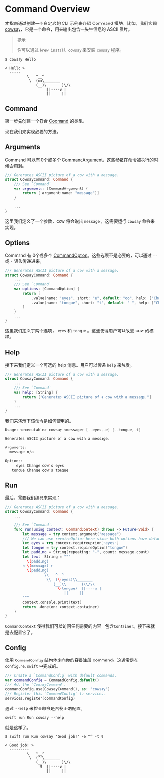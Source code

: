 # Command Overview

本指南通过创建一个自定义的 CLI 示例来介绍 Command 模块。比如，我们实现 [cowsay](https://en.wikipedia.org/wiki/Cowsay)，它是一个命令，用来输出包含一头牛信息的 ASCII 图片。

> 提示
> 
> 你可以通过 ```brew install cowsay``` 来安装 ```cowsay``` 程序。

```
$ cowsay Hello
  -----
< Hello >
  -----
          \   ^__^
           \  (oo\_______
              (__)\       )\/\
                   ||----w |
                   ||     ||
```

## Command

第一步先创建一个符合 [Coomand](https://api.vapor.codes/console/latest/Command/Protocols/Command.html) 的类型。

现在我们来实现必要的方法。

## Arguments

Command 可以有 0个或多个 [CommandArgument](https://api.vapor.codes/console/latest/Command/Structs/CommandArgument.html)。这些参数在命令被执行的时候会用到。

```swift
/// Generates ASCII picture of a cow with a message.
struct CowsayCommand: Command {
    /// See `Command`
    var arguments: [CommandArgument] {
        return [.argument(name: "message")]
    }

    ...
}
```

这里我们定义了一个参数，cow 将会说出 ```message``` 。这需要运行 ```cowsay``` 命令来实现。

## Options

Command 有 0个或多个 [CommandOption](https://api.vapor.codes/console/latest/Command/Structs/CommandOption.html)。这些选项不是必要的，可以通过 ```--``` 或 ```-``` 语法传递进来。

```swift
/// Generates ASCII picture of a cow with a message.
struct CowsayCommand: Command {
    ...
    /// See `Command`
    var options: [CommandOption] {
        return [
            .value(name: "eyes", short: "e", default: "oo", help: ["Change cow's eyes"]),
            .value(name: "tongue", short: "t", default: " ", help: ["Change cow's tongue"]),
        ]
    }
    ...
}
```

这里我们定义了两个选项， ```eyes``` 和 ```tongue``` 。这些使得用户可以改变 cow 的模样。

## Help

接下来我们定义一个可选的 help 消息。用户可以传递 ```help``` 来触发。

```swift
/// Generates ASCII picture of a cow with a message.
struct CowsayCommand: Command {
    ...
    /// See `Command`
    var help: [String] {
        return ["Generates ASCII picture of a cow with a message."]
    }
    ...
}
```

我们来演示下该命令是如何使用的。

```swift
Usage: <executable> cowsay <message> [--eyes,-e] [--tongue,-t] 

Generates ASCII picture of a cow with a message.

Arguments:
  message n/a

Options:
     eyes Change cow's eyes
   tongue Change cow's tongue
```

## Run

最后，需要我们编码来实现：

```swift
/// Generates ASCII picture of a cow with a message.
struct CowsayCommand: Command {
    ...

    /// See `Command`.
    func run(using context: CommandContext) throws -> Future<Void> {
        let message = try context.argument("message")
        /// We can use requireOption here since both options have default values
        let eyes = try context.requireOption("eyes")
        let tongue = try context.requireOption("tongue")
        let padding = String(repeating: "-", count: message.count)
        let text: String = """
          \(padding)
        < \(message) >
          \(padding)
                  \\   ^__^
                   \\  (\(eyes)\\_______
                      (__)\\       )\\/\\
                        \(tongue)  ||----w |
                           ||     ||
        """
        context.console.print(text)
        return .done(on: context.container)
    }
}
```

```CommandContext``` 使得我们可以访问任何需要的内容，包含```Container```。接下来就是去配置它了。

## Config

使用 ```CommandConfig``` 结构体来向你的容器注册 command。这通常是在 ```configure.swift``` 中完成的。

```swift
/// Create a `CommandConfig` with default commands.
var commandConfig = CommandConfig.default()
/// Add the `CowsayCommand`.
commandConfig.use(CowsayCommand(), as: "cowsay")
/// Register this `CommandConfig` to services.
services.register(commandConfig)
```

通过 ```--help``` 来检查命令是否被正确配置。

```
swift run Run cowsay --help
```

就是这样了。

```
$ swift run Run cowsay 'Good job!' -e ^^ -t U
  ---------
< Good job! >
  ---------
          \   ^__^
           \  (^^\_______
              (__)\       )\/\
                U  ||----w |
                   ||     ||
```